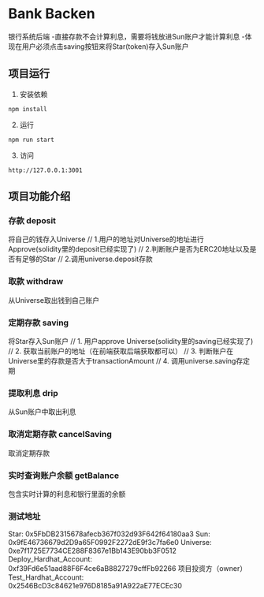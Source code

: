 # Bank Backen

银行系统后端
-直接存款不会计算利息，需要将钱放进Sun账户才能计算利息
-体现在用户必须点击saving按钮来将Star(token)存入Sun账户

## 项目运行

1. 安装依赖

```
npm install
```

2. 运行

```
npm run start
```

3. 访问

```
http://127.0.0.1:3001
```

## 项目功能介绍

### 存款 deposit

将自己的钱存入Universe
// 1.用户的地址对Universe的地址进行Approve(solidity里的deposit已经实现了)
// 2.判断账户是否为ERC20地址以及是否有足够的Star
// 2.调用universe.deposit存款

### 取款 withdraw

从Universe取出钱到自己账户

### 定期存款 saving

将Star存入Sun账户
// 1. 用户approve Universe(solidity里的saving已经实现了)
// 2. 获取当前账户的地址（在前端获取后端获取都可以）
// 3. 判断账户在Universe里的存款是否大于transactionAmount
// 4. 调用universe.saving存定期

### 提取利息 drip

从Sun账户中取出利息

### 取消定期存款 cancelSaving

取消定期存款

### 实时查询账户余额 getBalance

包含实时计算的利息和银行里面的余额

### 测试地址

Star: 0x5FbDB2315678afecb367f032d93F642f64180aa3
Sun: 0x9fE46736679d2D9a65F0992F2272dE9f3c7fa6e0
Universe: 0xe7f1725E7734CE288F8367e1Bb143E90bb3F0512
Deploy_Hardhat_Account: 0xf39Fd6e51aad88F6F4ce6aB8827279cffFb92266  项目投资方（owner）
Test_Hardhat_Account: 0x2546BcD3c84621e976D8185a91A922aE77ECEc30


